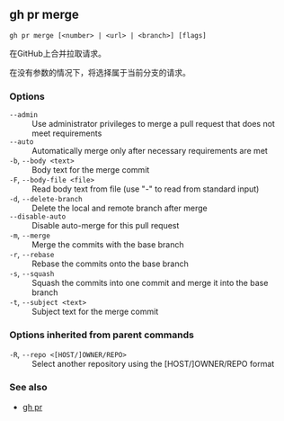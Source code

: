 

## gh pr merge

```
gh pr merge [<number> | <url> | <branch>] [flags]
```

在GitHub上合并拉取请求。

在没有参数的情况下，将选择属于当前分支的请求。

### Options

<dl class="flags">
	<dt><code>--admin</code></dt>
	<dd>Use administrator privileges to merge a pull request that does not meet requirements</dd>

<dt><code>--auto</code></dt>
<dd>Automatically merge only after necessary requirements are met</dd>

<dt><code>-b</code>, <code>--body &lt;text&gt;</code></dt>
<dd>Body text for the merge commit</dd>

<dt><code>-F</code>, <code>--body-file &lt;file&gt;</code></dt>
<dd>Read body text from file (use &#34;-&#34; to read from standard input)</dd>

<dt><code>-d</code>, <code>--delete-branch</code></dt>
<dd>Delete the local and remote branch after merge</dd>

<dt><code>--disable-auto</code></dt>
<dd>Disable auto-merge for this pull request</dd>

<dt><code>-m</code>, <code>--merge</code></dt>
<dd>Merge the commits with the base branch</dd>

<dt><code>-r</code>, <code>--rebase</code></dt>
<dd>Rebase the commits onto the base branch</dd>

<dt><code>-s</code>, <code>--squash</code></dt>
<dd>Squash the commits into one commit and merge it into the base branch</dd>

<dt><code>-t</code>, <code>--subject &lt;text&gt;</code></dt>
<dd>Subject text for the merge commit</dd>

</dl>

### Options inherited from parent commands

<dl class="flags">
	<dt><code>-R</code>, <code>--repo &lt;[HOST/]OWNER/REPO&gt;</code></dt>
	<dd>Select another repository using the [HOST/]OWNER/REPO format</dd>
</dl>

### See also

-   [gh pr](./gh_pr)

